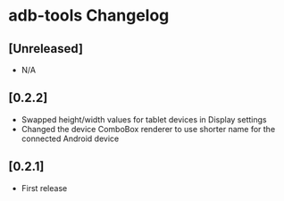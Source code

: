 <!-- Keep a Changelog guide -> https://keepachangelog.com -->

# adb-tools Changelog

## [Unreleased]
- N/A

## [0.2.2]
- Swapped height/width values for tablet devices in Display settings
- Changed the device ComboBox renderer to use shorter name for the connected Android device

## [0.2.1]
- First release